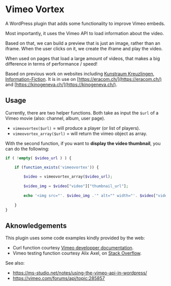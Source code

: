 # Vimeo Vortex

A WordPress plugin that adds some functionality to improve Vimeo embeds.

Most importantly, it uses the Vimeo API to load information about the video. 

Based on that, we can build a preview that is just an image, rather than an iframe. When the user clicks on it, we create the iframe and play the video.

When used on pages that load a large amount of videos, that makes a big difference in terms of performance / speed!

Based on previous work on websites including [Kunstraum Kreuzlingen](https://ms-studio.net/portfolio/kunstraum-kreuzlingen/), [Information-Fiction](https://ms-studio.net/webdesign/option-information-fiction/). It is in use on [https://eracom.ch/](https://eracom.ch/) and [https://kinogeneva.ch/](https://kinogeneva.ch/).

## Usage

Currently, there are two helper functions. Both take as input the `$url` of a Vimeo movie (also: channel, album, user page).

- `vimeovortex($url)` = will produce a player (or list of players).
- `vimeovortex_array($url)` = will return the vimeo object as array.

With the second function, if you want to **display the video thumbnail**, you can do the following:

```php
if ( !empty( $video_url ) ) {

	if (function_exists('vimeovortex')) {
		
		$video = vimeovortex_array($video_url);
		
		$video_img = $video["video"]["thumbnail_url"];
						    			
		echo '<img src="'. $video_img .'" alt="" width="'. $video["video"]["width"] .'" height="'. $video["video"]["height"] .'" />';
		
	}
}
```

## Aknowledgements

This plugin uses some code examples kindly provided by the web:

* Curl function courtesy [Vimeo developper documentation](https://github.com/vimeo/vimeo-oembed-examples/).
* Vimeo testing function courtesy Alix Axel, on [Stack Overflow](https://stackoverflow.com/questions/11304044/determining-the-vimeo-source-by-url-regex).

See also:

* https://ms-studio.net/notes/using-the-vimeo-api-in-wordpress/
* https://vimeo.com/forums/api/topic:285857

